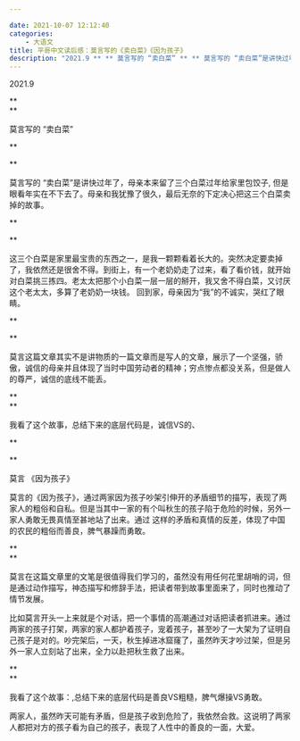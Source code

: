 ```yaml
---

date: 2021-10-07 12:12:40
categories:
    - 大语文
title: 平哥中文读后感：莫言写的《卖白菜》《因为孩子》
description: "2021.9 ** ** 莫言写的 “卖白菜” ** ** 莫言写的 “卖白菜”是讲快过年了，母亲本来留了三个白菜过年给家里包饺子, 但是眼看年实在不下去了。母亲和我犹豫了很久，最后无奈的下定决心把这..."
---
```


2021.9

**  
**

莫言写的 “卖白菜”

**  
  
**

莫言写的 “卖白菜”是讲快过年了，母亲本来留了三个白菜过年给家里包饺子, 但是眼看年实在不下去了。母亲和我犹豫了很久，最后无奈的下定决心把这三个白菜卖掉的故事。

**  
  
**

这三个白菜是家里最宝贵的东西之一，是我一颗颗看着长大的。突然决定要卖掉了，我依然还是很舍不得。到街上，有一个老奶奶走了过来，看了看价钱，就开始对白菜挑三拣四。老太太把那个小白菜一层一层的掰开，我又舍不得白菜，又讨厌这个老太太，多算了老奶奶一块钱。 回到家，母亲因为“我”的不诚实，哭红了眼睛。

**  
  
**

莫言这篇文章其实不是讲物质的一篇文章而是写人的文章，展示了一个坚强，骄傲，诚信的母亲并且体现了当时中国劳动者的精神；穷点惨点都没关系，但是做人的尊严，诚信的底线不能丢。

**  
**

我看了这个故事，总结下来的底层代码是，诚信VS的、

**  
  
  
  
**

莫言 《因为孩子》

莫言的《因为孩子》，通过两家因为孩子吵架引伸开的矛盾细节的描写，表现了两家人的粗俗和自私。但是当其中一家的有个叫秋生的孩子陷于危险的时候，另外一家人勇敢无畏真情至甚地站了出来。通过 这样的矛盾和真情的反差，体现了中国的农民的粗俗而善良，脾气暴躁而勇敢。

**  
**

莫言在这篇文章里的文笔是很值得我们学习的，虽然没有用任何花里胡哨的词，但是通过动作描写，神态描写和修辞手法，把读者带到故事里面来了，同时也推动了情节发展。

比如莫言开头一上来就是个对话，把一个事情的高潮通过对话把读者抓进来。通过两家的孩子打架，两家的家人都护着孩子，宠着孩子，甚至吵了一大架为了证明自己孩子是对的。吵完架后，一天，秋生掉进冰窟窿了，虽然昨天才吵过架，但是另外一家人立刻站了出来，全力以赴把秋生救了出来。

**  
**

我看了这个故事：,总结下来的底层代码是善良VS粗糙，脾气爆操VS勇敢。

两家人，虽然昨天可能有矛盾，但是孩子收到危险了，我依然会救。这说明了两家人都把对方的孩子看为自己的孩子，表现了人性中的善良的一面，大爱。